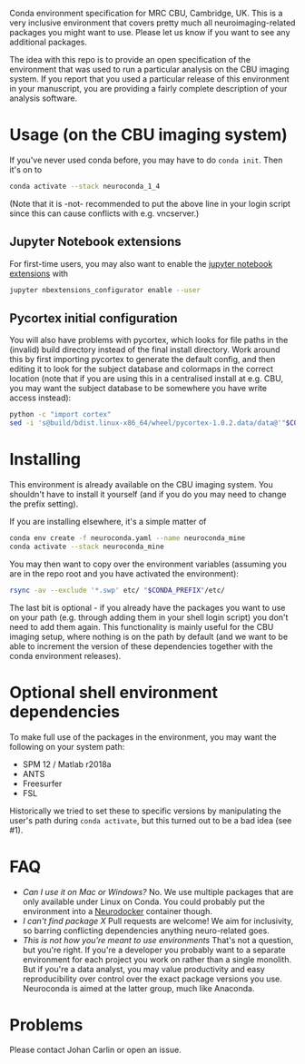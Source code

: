 Conda environment specification for MRC CBU, Cambridge, UK. This is a very inclusive
environment that covers pretty much all neuroimaging-related packages you might want to
use. Please let us know if you want to see any additional packages.

The idea with this repo is to provide an open specification of the environment that was
used to run a particular analysis on the CBU imaging system. If you report that you used
a particular release of this environment in your manuscript, you are providing a fairly
complete description of your analysis software.

# Usage (on the CBU imaging system)

If you've never used conda before, you may have to do `conda init`. Then it's on to

```sh
conda activate --stack neuroconda_1_4
```

(Note that it is -not- recommended to put the above line in your login script since this
can cause conflicts with e.g. vncserver.)

## Jupyter Notebook extensions
For first-time users, you may also want to enable the [jupyter notebook
extensions](https://github.com/ipython-contrib/jupyter_contrib_nbextensions) with

```sh
jupyter nbextensions_configurator enable --user
```

## Pycortex initial configuration
You will also have problems with pycortex, which looks for file paths in the (invalid) build
directory instead of the final install directory. Work around this by first importing
pycortex to generate the default config, and then editing it to look for the subject database
and colormaps in the correct location (note that if you are using this in a centralised
install at e.g. CBU, you may want the subject database to be somewhere you have write access
instead):

```sh
python -c "import cortex"
sed -i 's@build/bdist.linux-x86_64/wheel/pycortex-1.0.2.data/data@'"$CONDA_PREFIX"'@g' ~/.config/pycortex/options.cfg
```

# Installing

This environment is already available on the CBU imaging system. You shouldn't have to
install it yourself (and if you do you may need to change the prefix setting).

If you are installing elsewhere, it's a simple matter of

```sh
conda env create -f neuroconda.yaml --name neuroconda_mine
conda activate --stack neuroconda_mine
```

You may then want to copy over the environment variables (assuming you are in the repo
root and you have activated the environment):

```sh
rsync -av --exclude '*.swp' etc/ "$CONDA_PREFIX"/etc/
```

The last bit is optional - if you already have the packages you want to use on your path
(e.g. through adding them in your shell login script) you don't need to add them again.
This functionality is mainly useful for the CBU imaging setup, where nothing is on the
path by default (and we want to be able to increment the version of these dependencies
together with the conda environment releases).

# Optional shell environment dependencies
To make full use of the packages in the environment, you may want the following on your
system path:

* SPM 12 / Matlab r2018a
* ANTS
* Freesurfer
* FSL

Historically we tried to set these to specific versions by manipulating the user's path
during `conda activate`, but this turned out to be a bad idea (see #1). 

# FAQ
* _Can I use it on Mac or Windows?_ No. We use multiple packages that are only available
  under Linux on Conda. You could probably put the environment into a
  [Neurodocker](https://github.com/kaczmarj/neurodocker) container though.
* _I can't find package *X*_ Pull requests are welcome! We aim for inclusivity, so
  barring conflicting dependencies anything neuro-related goes.
* _This is not how you're meant to use environments_ That's not a question, but you're
  right. If you're a developer you probably want to a separate environment for each
  project you work on rather than a single monolith. But if you're a data analyst, you
  may value productivity and easy reproducibility over control over the exact package
  versions you use. Neuroconda is aimed at the latter group, much like Anaconda.

# Problems
Please contact Johan Carlin or open an issue.
